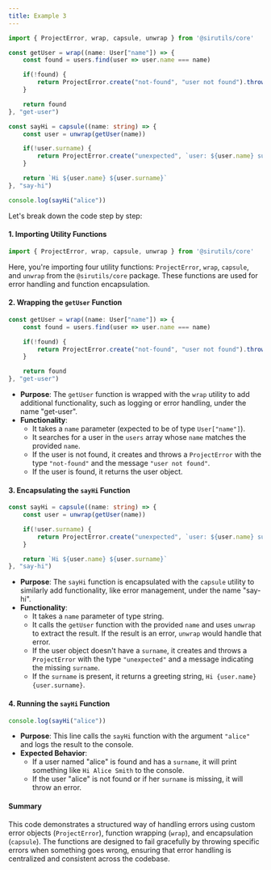 ```yaml
---
title: Example 3
---
```


```ts
import { ProjectError, wrap, capsule, unwrap } from '@sirutils/core'

const getUser = wrap((name: User["name"]) => {
    const found = users.find(user => user.name === name)

    if(!found) {
        return ProjectError.create("not-found", "user not found").throw()
    }

    return found
}, "get-user")

const sayHi = capsule((name: string) => {
    const user = unwrap(getUser(name))

    if(!user.surname) {
        return ProjectError.create("unexpected", `user: ${user.name} surname is undefined`).throw()
    }

    return `Hi ${user.name} ${user.surname}`
}, "say-hi")

console.log(sayHi("alice"))
```

Let's break down the code step by step:

#### 1. Importing Utility Functions

```ts
import { ProjectError, wrap, capsule, unwrap } from '@sirutils/core'
```

Here, you're importing four utility functions: `ProjectError`, `wrap`, `capsule`, and `unwrap` from the `@sirutils/core` package. These functions are used for error handling and function encapsulation.

#### 2. Wrapping the `getUser` Function

```ts
const getUser = wrap((name: User["name"]) => {
    const found = users.find(user => user.name === name)

    if(!found) {
        return ProjectError.create("not-found", "user not found").throw()
    }

    return found
}, "get-user")
```

-  **Purpose**: The `getUser` function is wrapped with the `wrap` utility to add additional functionality, such as logging or error handling, under the name "get-user".
- **Functionality**:
  - It takes a `name` parameter (expected to be of type `User["name"]`).
  - It searches for a user in the `users` array whose `name` matches the provided `name`.
  - If the user is not found, it creates and throws a `ProjectError` with the type `"not-found"` and the message `"user not found"`.
  - If the user is found, it returns the user object.

#### 3. Encapsulating the `sayHi` Function

```ts
const sayHi = capsule((name: string) => {
    const user = unwrap(getUser(name))

    if(!user.surname) {
        return ProjectError.create("unexpected", `user: ${user.name} surname is undefined`).throw()
    }

    return `Hi ${user.name} ${user.surname}`
}, "say-hi")
```

- **Purpose**: The `sayHi` function is encapsulated with the `capsule` utility to similarly add functionality, like error management, under the name "say-hi".
- **Functionality**:
  - It takes a `name` parameter of type string.
  - It calls the `getUser` function with the provided `name` and uses `unwrap` to extract the result. If the result is an error, `unwrap` would handle that error.
  - If the user object doesn't have a `surname`, it creates and throws a `ProjectError` with the type `"unexpected"` and a message indicating the missing `surname`.
  - If the `surname` is present, it returns a greeting string, `Hi {user.name} {user.surname}`.

#### 4. Running the `sayHi` Function
```ts
console.log(sayHi("alice"))
```

- **Purpose**: This line calls the `sayHi` function with the argument `"alice"` and logs the result to the console.
- **Expected Behavior**:
  - If a user named "alice" is found and has a `surname`, it will print something like `Hi Alice Smith` to the console.
  - If the user "alice" is not found or if her `surname` is missing, it will throw an error.

#### Summary
This code demonstrates a structured way of handling errors using custom error objects (`ProjectError`), function wrapping (`wrap`), and encapsulation (`capsule`). The functions are designed to fail gracefully by throwing specific errors when something goes wrong, ensuring that error handling is centralized and consistent across the codebase.